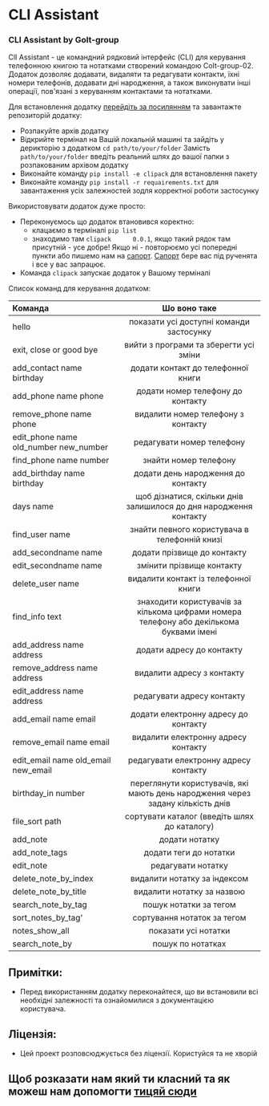 # CLI Assistant
### CLI Assistant by GoIt-group
СlI Assistant - це командний рядковий інтерфейс (CLI) для керування телефонною книгою та нотатками створений командою CoIt-group-02. Додаток дозволяє додавати, видаляти та редагувати контакти, їхні номери телефонів, додавати дні народження, а також виконувати інші операції, пов'язані з керуванням контактами та нотатками.

Для встановлення додатку [перейдіть за посилянням](https://github.com/ShataUA/GoIt-Core-002.git) та завантажте репозиторій додатку:
* Розпакуйте архів додатку
* Відкрийте термінал на Вашій локальній машині та зайдіть у дерикторію з додатком `
cd path/to/your/folder
`
Замість `path/to/your/folder` введіть реальний шлях до вашої папки з розпакованим архівом додатку
* Виконайте команду `pip install -e clipack` для встановлення пакету
* Виконайте команду `pip install -r requairements.txt` для завантаження усіх залежностей зодля корректної роботи застосунку

Використовувати додаток дуже просто:
* Переконуємось що додаток втановився коректно:
  * клацаємо в терміналі `pip list`
  * знаходимо там `clipack      0.0.1`, якщо такий рядок там присутній - усе добре! Якщо ні - повторюємо усі попередні пункти або пишемо нам на [сапорт](qwerty@qwerty.com). [Сапорт](qwerty@qwerty.com) бере вас під рученята і все у вас запрацює.
* Команда `clipack` запускає додаток у Вашому терміналі 

Список команд для керування додатком:

Команда |                                      Шо воно таке                                      
:----|:--------------------------------------------------------------------------------------:|
hello |                        показати усі доступні команди застосунку                        
exit, close or good bye|                         вийти з програми та зберегти усі зміни                         
add_contact name birthday |                           додати контакт до телефонної книги                           
add_phone name phone |                           додати номер телефону до контакту                            
remove_phone name phone |                           видалити номер телефону з контакту                           
edit_phone name old_number new_number |                               редагувати номер телефону                                
find_phone name number |                                 знайти номер телефону                                  
add_birthday name birthday |                           додати день народження до контакту                           
days name |           щоб дізнатися, скільки днів залишилося до дня народження контакту            
find_user name |                     знайти певного користувача в телефонній книзі                      
add_secondname name |                              додати прізвище до контакту                               
edit_secondname name |                               змінити прізвище контакту                                
delete_user name |                          видалити контакт із телефонної книги                          
find_info text |знаходити користувачів за кількома цифрами номера телефону або декількома буквами імені 
add_address name address |                               додати адресу до контакту                                
remove_address name address |                               видалити адресу з контакту                               
edit_address name address |                               редагувати адресу контакту                               
add_email name email |                          додати електронну адресу до контакту                          
remove_email name email |                          видалити електронну адресу контакту                           
edit_email name old_email new_email |                         редагувати електронну адресу контакту                          
birthday_in number |    переглянути користувачів, які мають день народження через задану кількість днів     
file_sort path |                      сортувати каталог (введіть шлях до каталогу)                      
add_note |                                     додати нотатку                                     
add_note_tags |                                 додати теги до нотатки                                 
edit_note |                                   редагувати нотатку                                   
delete_note_by_index |                              видалити нотатку за індексом                              
delete_note_by_title |                               видалити нотатку за назвою                               
search_note_by_tag |                                 пошук нотатки за тегом                                 
sort_notes_by_tag' |                              сортування нотаток за тегом                               
notes_show_all |                                  показати усі нотатки                                  
search_note_by |                                   пошук по нотатках                                    


## Примітки:
* Перед використанням додатку переконайтеся, що ви встановили всі необхідні залежності та ознайомилися з документацією користувача.

## Ліцензія:
* Цей проект розповсюджується без ліцензії. Користуйся та не хворій


## Щоб розказати нам який ти класний та як можеш нам допомогти [тицяй сюди](qwerty@qwerty.com)




